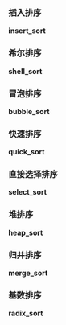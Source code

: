 

### 插入排序
**insert_sort**

### 希尔排序
**shell_sort**

### 冒泡排序
**bubble_sort**

### 快速排序
**quick_sort**

### 直接选择排序
**select_sort**

### 堆排序
**heap_sort**

### 归并排序
**merge_sort**

### 基数排序
**radix_sort**

